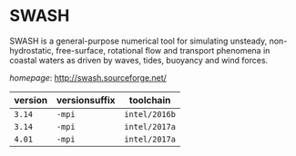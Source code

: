 # SWASH

SWASH is a general-purpose numerical tool for simulating unsteady, non-hydrostatic, free-surface,  rotational flow and transport phenomena in coastal waters as driven by waves, tides, buoyancy and wind forces.

*homepage*: <http://swash.sourceforge.net/>

version | versionsuffix | toolchain
--------|---------------|----------
``3.14`` | ``-mpi`` | ``intel/2016b``
``3.14`` | ``-mpi`` | ``intel/2017a``
``4.01`` | ``-mpi`` | ``intel/2017a``
